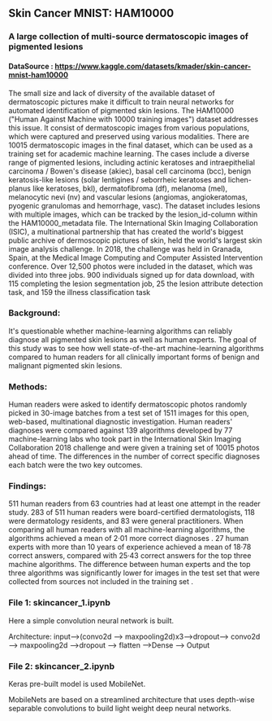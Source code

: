 ## Skin Cancer MNIST: HAM10000
### A large collection of multi-source dermatoscopic images of pigmented lesions
#### DataSource : https://www.kaggle.com/datasets/kmader/skin-cancer-mnist-ham10000
The small size and lack of diversity of the available dataset of dermatoscopic pictures make it difficult to train neural networks for automated identification of pigmented skin lesions. The HAM10000 ("Human Against Machine with 10000 training images") dataset addresses this issue. It consist of  dermatoscopic images from various populations, which were captured and preserved using various modalities. There are 10015 dermatoscopic images in the final dataset, which can be used as a training set for academic machine learning. The cases include a diverse range of pigmented lesions, including actinic keratoses and intraepithelial carcinoma / Bowen's disease (akiec), basal cell carcinoma (bcc), benign keratosis-like lesions (solar lentigines / seborrheic keratoses and lichen-planus like keratoses, bkl), dermatofibroma (df), melanoma (mel), melanocytic nevi (nv) and vascular lesions (angiomas, angiokeratomas, pyogenic granulomas and hemorrhage, vasc). The dataset includes lesions with multiple images, which can be tracked by the lesion_id-column within the HAM10000_metadata file. The International Skin Imaging Collaboration (ISIC), a multinational partnership that has created the world's biggest public archive of dermoscopic pictures of skin, held the world's largest skin image analysis challenge. In 2018, the challenge was held in Granada, Spain, at the Medical Image Computing and Computer Assisted Intervention conference. Over 12,500 photos were included in the dataset, which was divided into three jobs. 900 individuals signed up for data download, with 115 completing the lesion segmentation job, 25 the lesion attribute detection task, and 159 the illness classification task

### Background: 
It's questionable whether machine-learning algorithms can reliably diagnose all pigmented skin lesions as well as human experts. The goal of this study was to see how well state-of-the-art machine-learning algorithms compared to human readers for all clinically important forms of benign and malignant pigmented skin lesions.
### Methods: 
Human readers were asked to identify dermatoscopic photos randomly picked in 30-image batches from a test set of 1511 images for this open, web-based, multinational diagnostic investigation. Human readers' diagnoses were compared against 139 algorithms developed by 77 machine-learning labs who took part in the International Skin Imaging Collaboration 2018 challenge and were given a training set of 10015 photos ahead of time.  The differences in the number of correct specific diagnoses each batch were the two key outcomes.
### Findings: 
511 human readers from 63 countries had at least one attempt in the reader study. 283 of 511 human readers were board-certified dermatologists, 118 were dermatology residents, and 83 were general practitioners. When comparing all human readers with all machine-learning algorithms, the algorithms achieved a mean of 2·01 more correct diagnoses . 27 human experts with more than 10 years of experience achieved a mean of 18·78 correct answers, compared with 25·43 correct answers for the top three machine algorithms. The difference between human experts and the top three algorithms was significantly lower for images in the test set that were collected from sources not included in the training set .
### File 1: skincancer_1.ipynb
Here a simple convolution neural network is built. 

Architecture: input-->(convo2d --> maxpooling2d)x3-->dropout--> convo2d --> maxpooling2d -->dropout --> flatten -->Dense --> Output
### File 2: skincancer_2.ipynb
Keras pre-built model is used MobileNet.

MobileNets are based on a streamlined architecture that uses depth-wise separable convolutions to build light weight deep neural networks.
